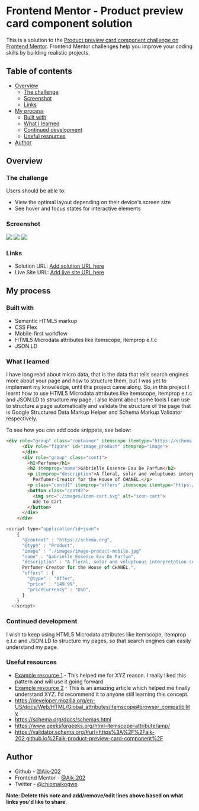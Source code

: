 # Frontend Mentor - Product preview card component solution

This is a solution to the [Product preview card component challenge on Frontend Mentor](https://www.frontendmentor.io/challenges/product-preview-card-component-GO7UmttRfa). Frontend Mentor challenges help you improve your coding skills by building realistic projects. 

## Table of contents

- [Overview](#overview)
  - [The challenge](#the-challenge)
  - [Screenshot](#screenshot)
  - [Links](#links)
- [My process](#my-process)
  - [Built with](#built-with)
  - [What I learned](#what-i-learned)
  - [Continued development](#continued-development)
  - [Useful resources](#useful-resources)
- [Author](#author)


## Overview

### The challenge

Users should be able to:

- View the optimal layout depending on their device's screen size
- See hover and focus states for interactive elements

### Screenshot

![](./screenshots/Screenshot(172).png)
![](./screenshots/Screenshot_20220829-084611.png)
![](./screenshots/Screenshot_20220829-090630.png)


### Links

- Solution URL: [Add solution URL here](https://your-solution-url.com)
- Live Site URL: [Add live site URL here](https://your-live-site-url.com)

## My process

### Built with

- Semantic HTML5 markup
- CSS Flex
- Mobile-first workflow
- HTML5 Microdata attributes like itemscope, itemprop e.t.c
- JSON.LD


### What I learned

I have long read about micro data, that is the data that tells search engines more about your page and how to structure them, but I was yet to implement my knowledge, until this project came along. So, in this project I learnt how to use HTML5 Microdata attributes like itemscope, itemprop e.t.c and JSON.LD to structure my page, I also learnt about some tools I can use to structure a page automatically and validate the structure of the page that is Google Structured Data Markup Helper and Schema Markup Validator respectively.

To see how you can add code snippets, see below:

```html
<div role="group" class="container" itemscope itemtype="https://schema.org/Product">
      <div role="figure" id="image_product" itemprop="image">
      </div>
      <div role="group" class="cont1">
        <h1>Perfume</h1>
        <h2 itemprop="name">Gabrielle Essence Eau De Parfum</h2>
        <p itemprop="description">A floral, solar and voluptuous interpretation composed by Olivier Polge,
          Perfumer-Creator for the House of CHANEL.</p>
        <p class="contd1" itemprop="offers" itemscope itemtype="https://schema.org/Offer"><span itemprop="priceCurrency" content="USD" >$</span><span itemprop="price">149.99</span><sup>$169.99</sup></p>
        <button class="contd2">
          <img src="./images/icon-cart.svg" alt="icon-cart">
          Add to Cart
        </button>
      </div>
    </div>
```
```js
<script type="application/id+json">
    {
      "@context" : "https://schema.org",
      "@type" : "Product",
      "image" : "./images/image-product-mobile.jpg"
      "name" : "Gabrielle Essence Eau De Parfum",
      "description" : "A floral, solar and voluptuous interpretation composed by Olivier Polge,
      Perfumer-Creator for the House of CHANEL.",
      "offers" : {
        "@type" : "Offer",
        "price" : "149.99",
        "priceCurrency" : "USD",
      }
    }
  </script>
```

### Continued development

I wish to keep using HTML5 Microdata attributes like itemscope, itemprop e.t.c and JSON.LD to structure my pages, so that search engines can easily understand my page. 

### Useful resources

- [Example resource 1](https://www.example.com) - This helped me for XYZ reason. I really liked this pattern and will use it going forward.
- [Example resource 2](https://www.example.com) - This is an amazing article which helped me finally understand XYZ. I'd recommend it to anyone still learning this concept.
- https://developer.mozilla.org/en-US/docs/Web/HTML/Global_attributes/itemscope#browser_compatibility
- https://schema.org/docs/schemas.html
- https://www.geeksforgeeks.org/html-itemscope-attribute/amp/
- https://validator.schema.org/#url=https%3A%2F%2Faik-202.github.io%2Faik-product-preview-card-component%2F


## Author

- Github - [@Aik-202](https://github.com/Aik-202/)
- Frontend Mentor - [@Aik-202](https://www.frontendmentor.io/profile/Aik-202)
- Twitter - [@chiomaikogwe](https://www.twitter.com/chiomaikogwe)

**Note: Delete this note and add/remove/edit lines above based on what links you'd like to share.**
